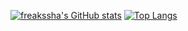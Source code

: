 [![freakssha's GitHub stats](https://github-readme-stats.vercel.app/api?username=freakssha&hide=prs,issues&show_icons=true&theme=dark)](https://github.com/anuraghazra/github-readme-stats)
[![Top Langs](https://github-readme-stats.vercel.app/api/top-langs/?username=freakssha&layout=compact&theme=dark)](https://github.com/anuraghazra/github-readme-stats)




